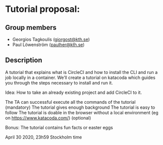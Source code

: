 # Tutorial proposal: 

## Group members
- Georgios Tagkoulis (giorgost@kth.se)
- Paul Löwenström (paulher@kth.se)

## Description
A tutorial that explains what is CircleCI and how to install the CLI and run a job locally in a container. We’ll create a tutorial on katacoda which guides you through the steps necessary to install and run it.

Idea: How to take an already existing project and add CircleCI to it.

The TA can successful execute all the commands of the tutorial (mandatory)
The tutorial gives enough background
The tutorial is easy to follow
The tutorial is doable in the browser without a local environment (eg on https://www.katacoda.com/) (optional)

Bonus: The tutorial contains fun facts or easter eggs

April 30 2020, 23h59 Stockholm time
